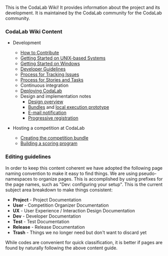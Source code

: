 This is the CodaLab Wiki! It provides information about the project and its development. It is maintained by the CodaLab community for the CodaLab community. 

### CodaLab Wiki Content

* Development
    * [How to Contribute](https://github.com/codalab/codalab/wiki/Dev:-How-to-Contribute)
    * [Getting Started on UNIX-based Systems](https://github.com/codalab/codalab/wiki/Dev:-Getting-Started-on-UNIX-based-Systems)
    * [Getting Started on Windows](https://github.com/codalab/codalab/wiki/Dev:-Getting-Started-on-Windows)
    * [Developer Guidelines](https://github.com/codalab/codalab/wiki/Dev:-Developer-Guidelines)
    * [Process for Tracking Issues](https://github.com/codalab/codalab/wiki/Dev:-Issue-tracking)
    * [Process for Stories and Tasks](https://github.com/codalab/codalab/wiki/Dev:-Stories-and-Tasks)
    * Continuous integration
    * [Deploying CodaLab](https://github.com/codalab/codalab/wiki/User:-Deploying-CodaLab)
    * Design and implementation notes
        * [Design overview](https://github.com/codalab/codalab/blob/master/docs/SPECIFICATION.md)
        * [Bundles](https://github.com/codalab/codalab/blob/master/bundles/BUNDLES.md) and [local execution prototype](https://github.com/codalab/codalab/tree/master/bundles)
        * [E-mail notification](https://github.com/codalab/codalab/wiki/E-mail-notifications)
        * [Progressive registration](https://github.com/codalab/codalab/wiki/User:-Progressive-Registration)

* Hosting a competition at CodaLab
    * [Creating the competition bundle](https://github.com/codalab/codalab/wiki/User:-Building-a-Competition-Bundle)
    * [Building a scoring program](https://github.com/codalab/codalab/wiki/User:-Building-a-Scoring-Program-for-a-Competition)


### Editing guidelines

In order to keep this content coherent we have adopted the following page naming convention to make it easy to find things. We are using pseudo-namespaces to organize pages. This is accomplished by using prefixes for the page names, such as "Dev: configuring your setup". This is the current subject area breakdown to make things consistent:

* **Project** - Project Documentation
* **User** - Competition Organizer Documentation
* **UX** - User Experience / Interaction Design Documentation
* **Dev** - Developer Documentation
* **Test** - Test Documentation
* **Release** -  Release Documentation
* **Trash** - Things we no longer need but don't want to discard yet

While codes are convenient for quick classification, it is better if pages are found by naturally following the above content guide.